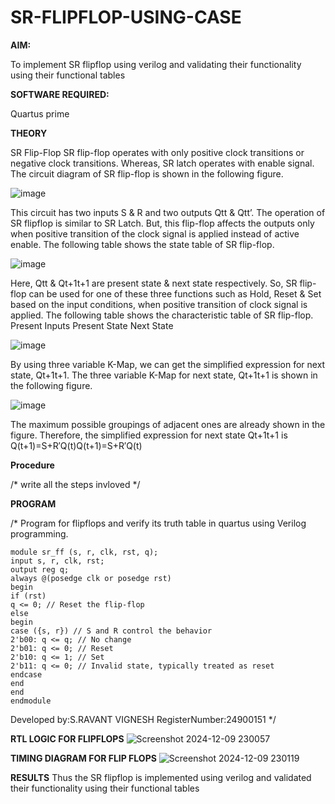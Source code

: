 # SR-FLIPFLOP-USING-CASE

**AIM:**

To implement  SR flipflop using verilog and validating their functionality using their functional tables

**SOFTWARE REQUIRED:**

Quartus prime

**THEORY**

SR Flip-Flop SR flip-flop operates with only positive clock transitions or negative clock transitions. Whereas, SR latch operates with enable signal. The circuit diagram of SR flip-flop is shown in the following figure.

![image](https://github.com/naavaneetha/SR-FLIPFLOP-USING-CASE/assets/154305477/0f710028-ad52-4d3e-9276-8714cf023a25)

 
This circuit has two inputs S & R and two outputs Qtt & Qtt’. The operation of SR flipflop is similar to SR Latch. But, this flip-flop affects the outputs only when positive transition of the clock signal is applied instead of active enable. The following table shows the state table of SR flip-flop.

![image](https://github.com/naavaneetha/SR-FLIPFLOP-USING-CASE/assets/154305477/dabfc4f4-87e3-4cbc-9472-f89ee1b5ed30)

 
Here, Qtt & Qt+1t+1 are present state & next state respectively. So, SR flip-flop can be used for one of these three functions such as Hold, Reset & Set based on the input conditions, when positive transition of clock signal is applied. The following table shows the characteristic table of SR flip-flop. Present Inputs Present State Next State

![image](https://github.com/naavaneetha/SR-FLIPFLOP-USING-CASE/assets/154305477/dd90d16c-aec5-4290-a586-e2346b1e9eb5)

 
By using three variable K-Map, we can get the simplified expression for next state, Qt+1t+1. The three variable K-Map for next state, Qt+1t+1 is shown in the following figure.

![image](https://github.com/naavaneetha/SR-FLIPFLOP-USING-CASE/assets/154305477/473efad6-d70b-4ca7-aeb7-898bbfca319f)

 
The maximum possible groupings of adjacent ones are already shown in the figure. Therefore, the simplified expression for next state Qt+1t+1 is Q(t+1)=S+R′Q(t)Q(t+1)=S+R′Q(t)

**Procedure**

/* write all the steps invloved */

**PROGRAM**

/* Program for flipflops and verify its truth table in quartus using Verilog programming.

    module sr_ff (s, r, clk, rst, q);
    input s, r, clk, rst; 
    output reg q; 
    always @(posedge clk or posedge rst)
    begin 
    if (rst) 
    q <= 0; // Reset the flip-flop
    else
    begin 
    case ({s, r}) // S and R control the behavior
    2'b00: q <= q; // No change 
    2'b01: q <= 0; // Reset
    2'b10: q <= 1; // Set
    2'b11: q <= 0; // Invalid state, typically treated as reset 
    endcase 
    end
    end
    endmodule

Developed by:S.RAVANT VIGNESH RegisterNumber:24900151
*/

**RTL LOGIC FOR FLIPFLOPS**
![Screenshot 2024-12-09 230057](https://github.com/user-attachments/assets/2ffa552d-73d2-4077-a3bf-c388d6aee368)

**TIMING DIAGRAM FOR FLIP FLOPS**
![Screenshot 2024-12-09 230119](https://github.com/user-attachments/assets/5042e6bc-6587-4a1e-97b0-8fae08e3c332)


**RESULTS**
Thus the SR flipflop is implemented using verilog and validated their functionality using their functional tables
